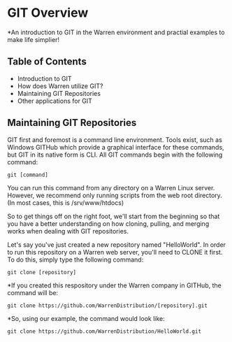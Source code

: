 GIT Overview
============

*An introduction to GIT in the Warren environment and practial examples to make life simplier!

Table of Contents
-----------------
* Introduction to GIT
* How does Warren utilize GIT?
* Maintaining GIT Repositories
* Other applications for GIT



Maintaining GIT Repositories
----------------------------
GIT first and foremost is a command line environment. Tools exist, such as Windows GITHub which provide a graphical interface for these commands, but GIT in its native form is CLI.
All GIT commands begin with the following command:
    
    git [command]

You can run this command from any directory on a Warren Linux server. However, we recommend only running scripts from the web root directory. (In most cases, this is /srv/www/htdocs)

So to get things off on the right foot, we'll start from the beginning so that you have a better understanding on how cloning, pulling, and merging works when dealing with GIT repositories.

Let's say you've just created a new repository named "HelloWorld".
In order to run this repository on a Warren web server, you'll need to CLONE it first.
To do this, simply type the following command:

    git clone [repository]
*If you created this respository under the Warren company in GITHub, the command will be:

    git clone https://github.com/WarrenDistribution/[repository].git
*So, using our example, the command would look like:
  
    git clone https://github.com/WarrenDistribution/HelloWorld.git
    
